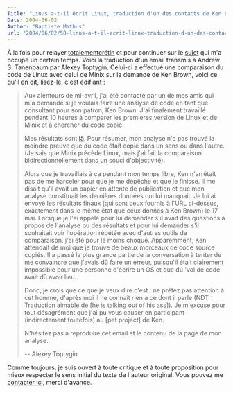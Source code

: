 ```yaml
---
Title: "Linus a-t-il écrit Linux, traduction d'un des contacts de Ken Brown"
Date: 2004-06-02
Author: "Baptiste Mathus"
url: "2004/06/02/58-linus-a-t-il-ecrit-linux-traduction-d-un-des-contacts-de-ken-brown"
---
```




À la fois pour relayer
[totalementcrétin](http://totalementcretin.apinc.org) et pour continuer
sur le
[sujet](http://www.batmat.net/blog/2004/05/24/54-LinusAtilEcritLinuxTraductionDeLaReponseDeTanenbaum)
qui m'a occupé un certain temps. Voici la traduction d'un email transmis
à Andrew S. Tanenbaum par Alexey Toptygin. Celui-ci a effectué une
comparaison du code de Linux avec celui de Minix sur la demande de Ken
Brown, voici ce qu'il en dit, lisez-le, c'est édifiant :

> Aux alentours de mi-avril, j'ai été contacté par un de mes amis qui
> m'a demandé si je voulais faire une analyse de code en tant que
> consultant pour son patron, Ken Brown. J'ai finalement travaillé
> pendant 10 heures à comparer les premières version de Linux et de
> Minix et à chercher du code copié.
>
> Mes résultats sont
> [là](http://www.cs.vu.nl/~ast/brown/codecomparison/alexey.html). Pour
> résumer, mon analyse n'a pas trouvé la moindre preuve que du code
> était copié dans un sens ou dans l'autre. (Je sais que Minix précède
> Linux, mais j'ai fait la comparaison bidirectionnellement dans un
> souci d'objectivité).
>
> Alors que je travaillais à ça pendant mon temps libre, Ken n'arrêtait
> pas de me harceler pour que je me dépêche et que je finisse. Il me
> disait qu'il avait un papier en attente de publication et que mon
> analyse constituait les dernières données qui lui manquait. Je lui ai
> envoyé les résultats finaux (qui sont ceux fournis à l'URL ci-dessus,
> exactement dans le même état que ceux donnés à Ken Brown) le 17 mai.
> Lorsque je l'ai appelé pour lui demander s'il avait des questions à
> propos de l'analyse ou des résultats et pour lui demander s'il
> souhaitait voir l'opération répétée avec d'autres outils de
> comparaison, j'ai été pour le moins choqué. Apparemment, Ken attendait
> de moi que je trouve de beaux morceaux de code source copiés. Il a
> passé la plus grande partie de la conversation à tenter de me
> convaincre que j'avais dû faire un erreur, puisqu'il était clairement
> impossible pour une personne d'écrire un OS et que du 'vol de code'
> avait dû avoir lieu.
>
> Donc, je crois que ce que je veux dire c'est : ne prêtez pas attention
> à cet homme, d'après moi il ne connait rien à ce dont il parle (NDT :
> Traduction aimable de [he is talking out of his ass]). Je m'excuse
> pour tout désagrément que j'ai pu vous causer en participant
> (indirectement toutefois) au [pet project] de Ken.
>
> N'hésitez pas à reproduire cet email et le contenu de la page de mon
> analyse.
>
> -- Alexey Toptygin

Comme toujours, je suis ouvert à toute critique et à toute proposition
pour mieux respecter le sens initial du texte de l'auteur original. Vous
pouvez me [contacter ici](mailto:batmat@batmat.net), merci d'avance.

